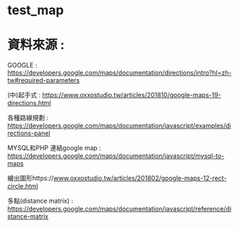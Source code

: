 # test_map
# 資料來源 : 
GOOGLE : https://developers.google.com/maps/documentation/directions/intro?hl=zh-tw#required-parameters

(中)起手式 : https://www.oxxostudio.tw/articles/201810/google-maps-19-directions.html

各種路線規劃 : https://developers.google.com/maps/documentation/javascript/examples/directions-panel

MYSQL和PHP 連結google map : https://developers.google.com/maps/documentation/javascript/mysql-to-maps

繪出圖形https://www.oxxostudio.tw/articles/201802/google-maps-12-rect-circle.html

多點(distance matrix) : https://developers.google.com/maps/documentation/javascript/reference/distance-matrix
